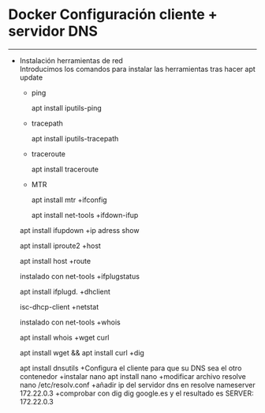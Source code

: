 # **Docker Configuración cliente + servidor DNS**
***
+ Instalación herramientas de red  
Introducimos los comandos para instalar las herramientas tras hacer apt update  
    + ping  
    
      apt install iputils-ping
    + tracepath  
    
      apt install iputils-tracepath
    + traceroute  
    
      apt install traceroute
    + MTR  
    
      apt install mtr
    +ifconfig  
    
      apt install net-tools
    +ifdown-ifup  
    
    apt install ifupdown
    +ip adress show  
    
    apt install iproute2
    +host  
    
    apt install host
    +route  
    
    instalado con net-tools
    +ifplugstatus  
    
    apt install ifplugd.
    +dhclient  
    
    isc-dhcp-client
    +netstat  
    
    instalado con net-tools
    +whois  
    
    apt install whois
    +wget curl  
    
    apt install wget && apt install curl
    +dig  
    
    apt install dnsutils
+Configura el cliente para que su DNS sea el otro contenedor
    +instalar nano
    apt install nano
    +modificar archivo resolve
    nano /etc/resolv.conf
    +añadir ip del servidor dns en resolve
    nameserver 172.22.0.3
    +comprobar con dig
    dig google.es y el resultado es SERVER: 172.22.0.3
